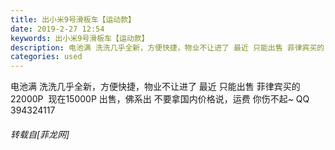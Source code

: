 ```yaml
---
title: 出小米9号滑板车【运动款】
date: 2019-2-27 12:54
keywords: 出小米9号滑板车【运动款】
description: 电池满 洗洗几乎全新，方便快捷，物业不让进了 最近 只能出售 菲律宾买的 22000P  现在15000P 出售，佛系出 不要拿国内价格说，运费 你伤不起~ QQ 394324117
categories: used
---
```

<td class="t_f" id="postmessage_3121839">

电池满 洗洗几乎全新，方便快捷，物业不让进了 最近 只能出售 菲律宾买的 22000P  现在15000P 出售，佛系出 不要拿国内价格说，运费 你伤不起~ QQ 394324117</td>
###### 转载自[菲龙网]